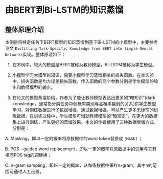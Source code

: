 由BERT到Bi-LSTM的知识蒸馏
============


整体原理介绍
------------

本例是将特定任务下BERT模型的知识蒸馏到基于Bi-LSTM的小模型中，主要参考论文 `Distilling Task-Specific Knowledge from BERT into Simple Neural Networks`实现。整体原理如下：

1. 在本例中，较大的模型是BERT被称为教师模型，Bi-LSTM被称为学生模型。

2. 小模型学习大模型的知识，需要小模型学习蒸馏相关的损失函数。在本实验中，损失函数是均方误差损失函数，传入函数的两个参数分别是学生模型的输出和教师模型的输出。

3. 在论文的模型蒸馏阶段，作者为了能让教师模型表达出更多的“暗知识”(dark knowledge，通常指分类任务中低概率类别与高概率类别的关系)供学生模型学习，对训练数据进行了数据增强。通过数据增强，可以产生更多无标签的训练数据，在训练过程中，学生模型可借助教师模型的“暗知识”，在更大的数据集上进行训练，产生更好的蒸馏效果。本文的作者使用了三种数据增强方式，分别是：

 A. Masking，即以一定的概率将原数据中的word token替换成 ``[MASK]`` ；

 B. POS—guided word replacement，即以一定的概率将原数据中的词用与其有相同POS tag的词替换；

 C. n-gram sampling，即以一定的概率，从每条数据中采样n-gram，其中n的范围可通过人工设置。
